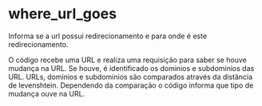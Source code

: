 # where_url_goes
Informa se a url possui redirecionamento e para onde é este redirecionamento.

O código recebe uma URL e realiza uma requisição para saber se houve mudança na URL.
Se houve, é identificado os dominios e subdominios das URL.
URLs, dominios e subdominios são comparados através da distância de levenshtein.
Dependendo da comparação o código informa que tipo de mudança ouve na URL.